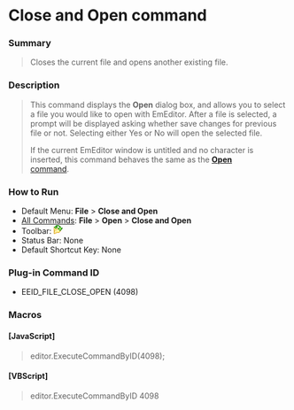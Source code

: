 # Close and Open command

### Summary

> Closes the current file and opens another existing file.

### Description

> This command displays the **Open** dialog box, and allows you to select
> a file you would like to open with EmEditor. After a file is selected, a
> prompt will be displayed asking whether save changes for previous file or not. Selecting either Yes or No will open
> the selected file.
>
> If the current EmEditor window is untitled and no character is inserted,
> this command behaves the same as the [**Open** \
> command](file_open).

### How to Run

- Default Menu: **File** \> **Close and Open**
- [All Commands](../tools/all_commands): **File** \> **Open**
\> **Close and Open**
- Toolbar:
![](../../images/filecloseopen.gif)
- Status Bar: None
- Default Shortcut Key: None

### Plug-in Command ID

- EEID\_FILE\_CLOSE\_OPEN (4098)

### Macros

#### \[JavaScript\]

> editor.ExecuteCommandByID(4098);

#### \[VBScript\]

> editor.ExecuteCommandByID 4098
